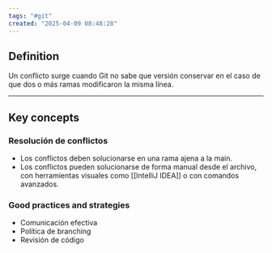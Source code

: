 ```yaml
---
tags: "#git"
created: "2025-04-09 08:48:28"
---
```

## **Definition**
Un conflicto surge cuando Git no sabe que versión conservar en el caso de que dos o más ramas modificaron la misma línea. 
___
## **Key concepts**
### **Resolución de conflictos**
- Los conflictos deben solucionarse en una rama ajena a la main.
- Los conflictos pueden solucionarse de forma manual desde el archivo, con herramientas visuales como [[IntelliJ IDEA]] o con comandos avanzados.
### **Good practices and strategies**
- Comunicación efectiva
- Política de branching
- Revisión de código